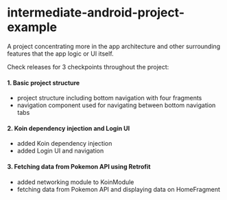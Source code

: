 # intermediate-android-project-example
A project concentrating more in the app architecture and other surrounding features that the app logic or UI itself.

Check releases for 3 checkpoints throughout the project:
#### 1. Basic project structure
- project structure including bottom navigation with four fragments
- navigation component used for navigating between bottom navigation tabs
#### 2. Koin dependency injection and Login UI
- added Koin dependency injection
- added Login UI and navigation
#### 3. Fetching data from Pokemon API using Retrofit 
- added networking module to KoinModule
- fetching data from Pokemon API and displaying data on HomeFragment


